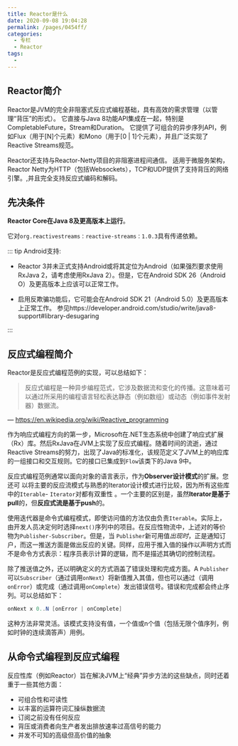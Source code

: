```yaml
---
title: Reactor是什么
date: 2020-09-08 19:04:28
permalink: /pages/0454ff/
categories: 
  - 专栏
  - Reactor
tags: 
  - 
---
```

## Reactor简介

Reactor是JVM的完全非阻塞式反应式编程基础，具有高效的需求管理（以管理“背压”的形式）。 它直接与Java 8功能API集成在一起，特别是CompletableFuture，Stream和Duration。 它提供了可组合的异步序列API，例如Flux（用于[N]个元素）和Mono（用于[0 | 1]个元素），并且广泛实现了Reactive Streams规范。

Reactor还支持与Reactor-Netty项目的非阻塞进程间通信。 适用于微服务架构，Reactor Netty为HTTP（包括Websockets），TCP和UDP提供了支持背压的网络引擎。,并且完全支持反应式编码和解码。

<!-- more -->

## 先决条件

**Reactor Core在Java 8及更高版本上运行**。

它对`org.reactivestreams：reactive-streams：1.0.3`具有传递依赖。

::: tip
Android支持: 
- Reactor 3并未正式支持Android或将其定位为Android（如果强烈要求使用RxJava 2，请考虑使用RxJava 2）。但是，它在Android SDK 26（Android O）及更高版本上应该可以正常工作。

- 启用反欺骗功能后，它可能会在Android SDK 21（Android 5.0）及更高版本上正常工作。 参见https://developer.android.com/studio/write/java8-support#library-desugaring

:::

## 反应式编程简介

Reactor是反应式编程范例的实现，可以总结如下：

> 反应式编程是一种异步编程范式，它涉及数据流和变化的传播。这意味着可以通过所采用的编程语言轻松表达静态（例如数组）或动态（例如事件发射器）数据流。

— https://en.wikipedia.org/wiki/Reactive_programming

作为响应式编程方向的第一步，Microsoft在.NET生态系统中创建了响应式扩展（Rx）库。然后RxJava在JVM上实现了反应式编程。随着时间的流逝，通过Reactive Streams的努力，出现了Java的标准化，该规范定义了JVM上的响应库的一组接口和交互规则。它的接口已集成到`Flow`该类下的Java 9中。

反应式编程范例通常以面向对象的语言表示，作为**Observer设计模式**的扩展。您还可	以将主要的反应流模式与熟悉的Iterator设计模式进行比较，因为所有这些库中的`Iterable`- `Iterator`对都有双重性 。一个主要的区别是，虽然**Iterator是基于pull**的，但**反应式流是基于push**的。

使用迭代器是命令式编程模式，即使访问值的方法仅由负责`Iterable`。实际上，由开发人员决定何时选择`next()`序列中的项目。在反应性物流中，上述对的等价物为`Publisher-Subscriber`。但是，当 `Publisher`新可用值*出现时*，正是通知订户，而这一推送方面是做出反应的关键。同样，应用于推入值的操作以声明方式而不是命令方式表示：程序员表示计算的逻辑，而不是描述其确切的控制流程。

除了推送值之外，还以明确定义的方式涵盖了错误处理和完成方面。A `Publisher`可以`Subscriber`（通过调用`onNext`）将新值推入其值，但也可以通过（调用`onError`）或完成（通过调用`onComplete`）发出错误信号。错误和完成都会终止序列。可以总结如下：

```java
onNext x 0..N [onError | onComplete]
```

这种方法非常灵活。该模式支持没有值，一个值或n个值（包括无限个值序列，例如时钟的连续滴答声）用例。

## 从命令式编程到反应式编程

反应性库（例如Reactor）旨在解决JVM上“经典”异步方法的这些缺点，同时还着重于一些其他方面：

- 可组合性和可读性
- 以丰富的运算符词汇操纵数据流
- 订阅之前没有任何反应
- 背压或消费者向生产者发出排放速率过高信号的能力
- 并发不可知的高级但高价值的抽象
